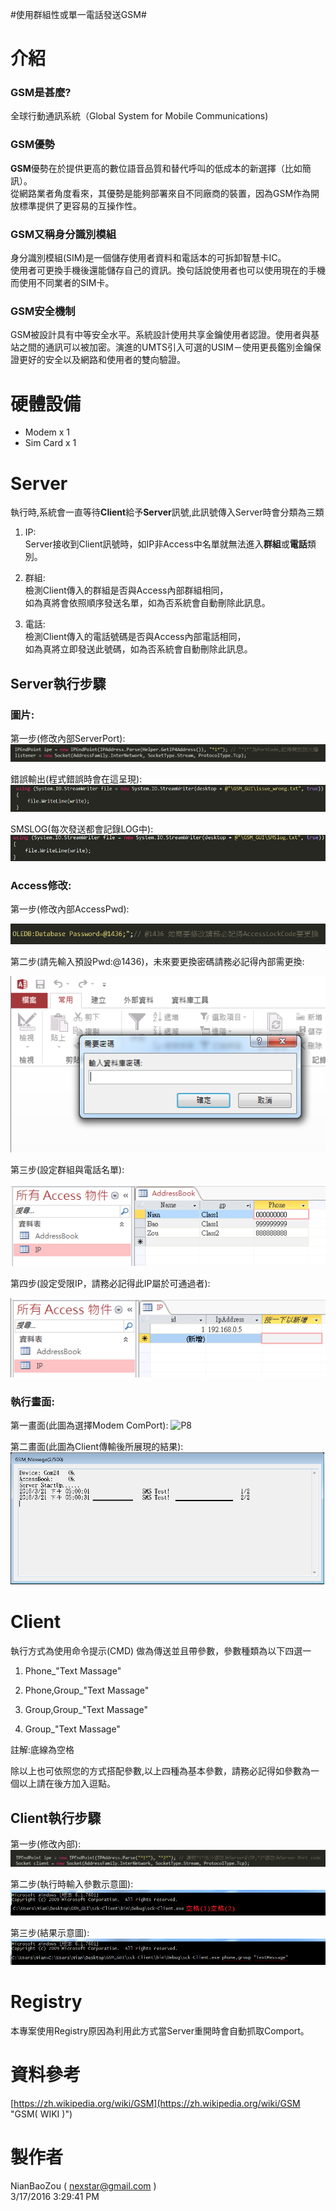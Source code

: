 #使用群組性或單一電話發送GSM#

# 介紹 #

### GSM是甚麼? ###
全球行動通訊系統（Global System for Mobile Communications)

### GSM優勢 ###
**GSM**優勢在於提供更高的數位語音品質和替代呼叫的低成本的新選擇（比如簡訊）。<br>從網路業者角度看來，其優勢是能夠部署來自不同廠商的裝置，因為GSM作為開放標準提供了更容易的互操作性。

### GSM又稱身分識別模組 ###
身分識別模組(SIM)是一個儲存使用者資料和電話本的可拆卸智慧卡IC。<br>使用者可更換手機後還能儲存自己的資訊。換句話說使用者也可以使用現在的手機而使用不同業者的SIM卡。

### GSM安全機制 ###
GSM被設計具有中等安全水平。系統設計使用共享金鑰使用者認證。使用者與基站之間的通訊可以被加密。演進的UMTS引入可選的USIM－使用更長鑑別金鑰保證更好的安全以及網路和使用者的雙向驗證。

# 硬體設備 #

- Modem x 1
- Sim Card x 1

# Server #

執行時,系統會一直等待**Client**給予**Server**訊號,此訊號傳入Server時會分類為三類

1. IP:<br>
Server接收到Client訊號時，如IP非Access中名單就無法進入**群組**或**電話**類別。

1. 群組:<br>
檢測Client傳入的群組是否與Access內部群組相同，<br>
如為真將會依照順序發送名單，如為否系統會自動刪除此訊息。

1. 電話:<br>
檢測Client傳入的電話號碼是否與Access內部電話相同，<br>
如為真將立即發送此號碼，如為否系統會自動刪除此訊息。


## Server執行步驟

### 圖片: ###

第一步(修改內部ServerPort):
![P1](https://github.com/nexstar/GSM/raw/master/Picture/ServerPort.PNG)
	
錯誤輸出(程式錯誤時會在這呈現):
![P2](https://github.com/nexstar/GSM/raw/master/Picture/issue_wrong.PNG)

SMSLOG(每次發送都會記錄LOG中):
![P3](https://github.com/nexstar/GSM/raw/master/Picture/SMSlog.PNG)

### Access修改: ###

第一步(修改內部AccessPwd):

![P4](https://github.com/nexstar/GSM/raw/master/Picture/ServerCode1.PNG)

第二步(請先輸入預設Pwd:@1436)，未來要更換密碼請務必記得內部需更換:

![P5](https://github.com/nexstar/GSM/raw/master/Picture/AccessLockcode.PNG)

第三步(設定群組與電話名單):

![P6](https://github.com/nexstar/GSM/raw/master/Picture/AddressBook.PNG)
		
第四步(設定受限IP，請務必記得此IP屬於可通過者):

![P7](https://github.com/nexstar/GSM/raw/master/Picture/IP.PNG)

### 執行畫面: ###

第一畫面(此圖為選擇Modem ComPort):
![P8](https://github.com/nexstar/GSM/raw/master/GSM_Message.PNG)

第二畫面(此圖為Client傳輸後所展現的結果):
![P10](https://github.com/nexstar/GSM/raw/master/Picture/Main.png)

# Client #

執行方式為使用命令提示(CMD) 做為傳送並且帶參數，參數種類為以下四選一

1. Phone_"Text Massage"

2. Phone,Group_"Text Massage"

3. Group,Group_"Text Massage"

4. Group_"Text Massage"

註解:底線為空格

除以上也可依照您的方式搭配參數,以上四種為基本參數，請務必記得如參數為一個以上請在後方加入逗點。

## Client執行步驟

第一步(修改內部):	 
![修改內部](https://github.com/nexstar/GSM/raw/master/Picture/ClientCode.PNG)

第二步(執行時輸入參數示意圖): 
![執行時輸入參數示意圖](https://github.com/nexstar/GSM/raw/master/Picture/Client1.PNG)

第三步(結果示意圖):
![示意圖](https://github.com/nexstar/GSM/raw/master/Picture/Client.PNG)

# Registry #

本專案使用Registry原因為利用此方式當Server重開時會自動抓取Comport。

# 資料參考 #
[https://zh.wikipedia.org/wiki/GSM](https://zh.wikipedia.org/wiki/GSM "GSM( WIKI )")

# 製作者 #

NianBaoZou	( nexstar@gmail.com )<br>
3/17/2016 3:29:41 PM 